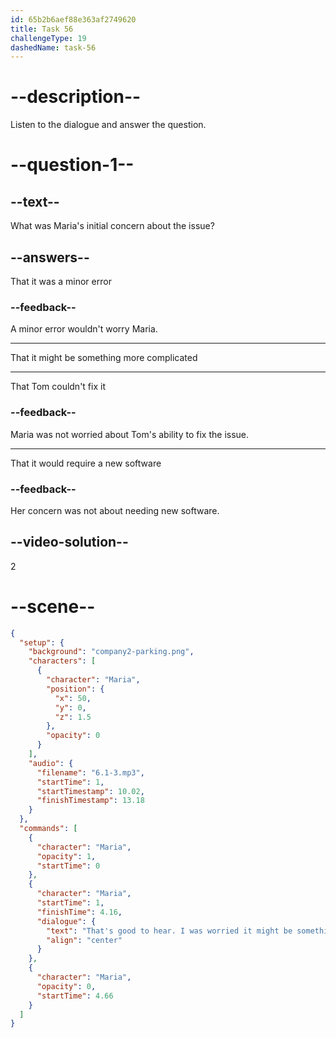 ```yaml
---
id: 65b2b6aef88e363af2749620
title: Task 56
challengeType: 19
dashedName: task-56
---
```


<!-- (Audio) Maria: That's good to hear. I was worried it might be something more complicated. -->

# --description--

Listen to the dialogue and answer the question.

# --question-1--

## --text--

What was Maria's initial concern about the issue?

## --answers--

That it was a minor error

### --feedback--

A minor error wouldn't worry Maria.

---

That it might be something more complicated

---

That Tom couldn't fix it

### --feedback--

Maria was not worried about Tom's ability to fix the issue.

---

That it would require a new software

### --feedback--

Her concern was not about needing new software.

## --video-solution--

2

# --scene--

```json
{
  "setup": {
    "background": "company2-parking.png",
    "characters": [
      {
        "character": "Maria",
        "position": {
          "x": 50,
          "y": 0,
          "z": 1.5
        },
        "opacity": 0
      }
    ],
    "audio": {
      "filename": "6.1-3.mp3",
      "startTime": 1,
      "startTimestamp": 10.02,
      "finishTimestamp": 13.18
    }
  },
  "commands": [
    {
      "character": "Maria",
      "opacity": 1,
      "startTime": 0
    },
    {
      "character": "Maria",
      "startTime": 1,
      "finishTime": 4.16,
      "dialogue": {
        "text": "That's good to hear. I was worried it might be something more complicated.",
        "align": "center"
      }
    },
    {
      "character": "Maria",
      "opacity": 0,
      "startTime": 4.66
    }
  ]
}
```
